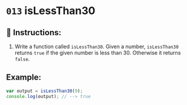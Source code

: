 # `013` isLessThan30

## 📝 Instructions: 

1. Write a function called `isLessThan30`. Given a number, `isLessThan30` returns `true` if the given number is less than 30. Otherwise it returns `false`.

## Example:

```Javascript
var output = isLessThan30(9);
console.log(output); // --> true
```
